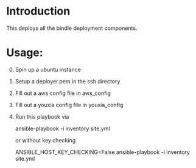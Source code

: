 # Introduction

This deploys all the bindle deployment components.

# Usage:

0. Spin up a ubuntu instance
1. Setup a deployer.pem in the ssh directory
2. Fill out a aws config file in aws_config
3. Fill out a youxia config file in youxia_config

4. Run this playbook via

    ansible-playbook -i inventory site.yml

   or without key checking

    ANSIBLE_HOST_KEY_CHECKING=False  ansible-playbook -i inventory site.yml

